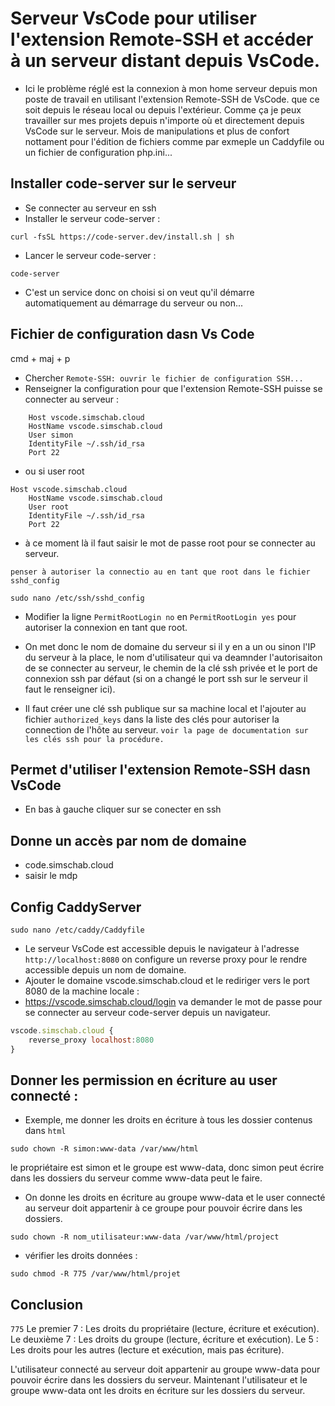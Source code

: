 # Serveur VsCode pour utiliser l'extension Remote-SSH et accéder à un serveur distant depuis VsCode.

- Ici le problème réglé est la connexion à mon home serveur depuis mon poste de travail en utilisant l'extension Remote-SSH de VsCode.
que ce soit depuis le réseau local ou depuis l'extérieur. Comme ça je peux travailler sur mes projets depuis n'importe où et directement depuis VsCode sur le serveur.
Mois de manipulations et plus de confort nottament pour l'édition de fichiers comme par exmeple un Caddyfile ou un fichier de configuration php.ini...


## Installer code-server sur le serveur

- Se connecter au serveur en ssh
- Installer le serveur code-server :

```shell
curl -fsSL https://code-server.dev/install.sh | sh
```

- Lancer le serveur code-server :

```shell
code-server
```

- C'est un service donc on choisi si on veut qu'il démarre automatiquement au démarrage du serveur ou non...


## Fichier de configuration dasn Vs Code

cmd + maj + p 
- Chercher `Remote-SSH: ouvrir le fichier de configuration SSH...`  
- Renseigner la configuration pour que l'extension Remote-SSH puisse se connecter au serveur :

```shell
    Host vscode.simschab.cloud
    HostName vscode.simschab.cloud
    User simon
    IdentityFile ~/.ssh/id_rsa
    Port 22
```

- ou si user root

```shell
Host vscode.simschab.cloud
    HostName vscode.simschab.cloud
    User root
    IdentityFile ~/.ssh/id_rsa
    Port 22
```

- à ce moment là il faut saisir le mot de passe root pour se connecter au serveur.

`penser à autoriser la connectio au en tant que root dans le fichier sshd_config`

```shell    
sudo nano /etc/ssh/sshd_config
```

- Modifier la ligne `PermitRootLogin no` en `PermitRootLogin yes` pour autoriser la connexion en tant que root.


- On met donc le nom de domaine du serveur si il y en a un ou sinon l'IP du serveur à la place, le nom d'utilisateur qui va deamnder l'autorisaiton de se connecter au serveur, le chemin de la clé ssh privée et le port de connexion ssh par défaut (si on a changé le port ssh sur le serveur il faut le renseigner ici).

- Il faut créer une clé ssh publique sur sa machine local et l'ajouter au fichier `authorized_keys` dans la liste des clés pour autoriser la connection de l'hôte au serveur.
`voir la page de documentation sur les clés ssh pour la procédure.`

## Permet d'utiliser l'extension Remote-SSH dasn VsCode
- En bas à gauche cliquer sur se conecter en ssh

## Donne un accès par nom de domaine

- code.simschab.cloud 
- saisir le mdp

## Config CaddyServer

```shell
sudo nano /etc/caddy/Caddyfile
```

- Le serveur VsCode est accessible depuis le navigateur à l'adresse `http://localhost:8080` on configure un reverse proxy pour le rendre accessible depuis un nom de domaine.
- Ajouter le domaine vscode.simschab.cloud et le rediriger vers le port 8080 de la machine locale :
- https://vscode.simschab.cloud/login va demander le mot de passe pour se connecter au serveur code-server depuis un navigateur.

```js
vscode.simschab.cloud {
    reverse_proxy localhost:8080
}
```

## Donner les permission en écriture au user connecté :

- Exemple, me donner les droits en écriture à tous les dossier contenus dans `html`

```shell
sudo chown -R simon:www-data /var/www/html
```

le propriétaire est simon et le groupe est www-data, donc simon peut écrire dans les dossiers du serveur comme www-data peut le faire.

- On donne les droits en écriture au groupe www-data et le user connecté au serveur doit appartenir à ce groupe pour pouvoir écrire dans les dossiers.

```shell
sudo chown -R nom_utilisateur:www-data /var/www/html/project
```

- vérifier les droits données :

```shell
sudo chmod -R 775 /var/www/html/projet
```


## Conclusion
`775`
Le premier 7 : Les droits du propriétaire (lecture, écriture et exécution).
Le deuxième 7 : Les droits du groupe (lecture, écriture et exécution).
Le 5 : Les droits pour les autres (lecture et exécution, mais pas écriture).

L'utilisateur connecté au serveur doit appartenir au groupe www-data pour pouvoir écrire dans les dossiers du serveur.
Maintenant l'utilisateur et le groupe www-data ont les droits en écriture sur les dossiers du serveur.